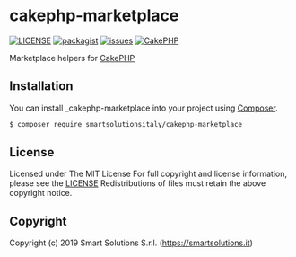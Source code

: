 # cakephp-marketplace
[![LICENSE](https://img.shields.io/github/license/smartsolutionsitaly/cakephp-marketplace.svg)](LICENSE)
[![packagist](https://img.shields.io/badge/packagist-smartsolutionsitaly%2Fcakephp--marketplace-brightgreen.svg)](https://packagist.org/packages/smartsolutionsitaly/cakephp-marketplace)
[![issues](https://img.shields.io/github/issues/smartsolutionsitaly/cakephp-marketplace.svg)](https://github.com/smartsolutionsitaly/cakephp-marketplace/issues)
[![CakePHP](https://img.shields.io/badge/CakePHP-3.6%2B-brightgreen.svg)](https://github.com/cakephp/cakephp)

Marketplace helpers for [CakePHP](https://github.com/cakephp/cakephp)

## Installation

You can install _cakephp-marketplace into your project using [Composer](https://getcomposer.org).

``` bash
$ composer require smartsolutionsitaly/cakephp-marketplace
```

## License
Licensed under The MIT License
For full copyright and license information, please see the [LICENSE](LICENSE)
Redistributions of files must retain the above copyright notice.

## Copyright
Copyright (c) 2019 Smart Solutions S.r.l. (https://smartsolutions.it)

